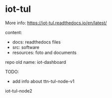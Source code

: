 # iot-tul

More info: https://iot-tul.readthedocs.io/en/latest/

content:
* docs: readthedocs files
* src: software
* resources: foto and documents


repo old name: iot-dashboard

TODO:
* add info about ttn-tul-node-v1

iot-tul-node2
